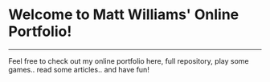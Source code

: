 # Welcome to Matt Williams' Online Portfolio!
___

Feel free to check out my online portfolio here, full repository, play some games.. read some articles.. and have fun!
